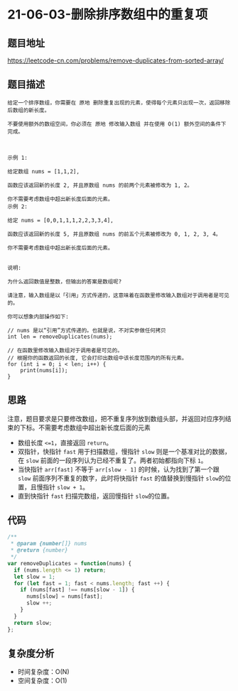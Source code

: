 # 21-06-03-删除排序数组中的重复项

## 题目地址

<https://leetcode-cn.com/problems/remove-duplicates-from-sorted-array/>

## 题目描述

```
给定一个排序数组，你需要在 原地 删除重复出现的元素，使得每个元素只出现一次，返回移除后数组的新长度。

不要使用额外的数组空间，你必须在 原地 修改输入数组 并在使用 O(1) 额外空间的条件下完成。



示例 1:

给定数组 nums = [1,1,2],

函数应该返回新的长度 2, 并且原数组 nums 的前两个元素被修改为 1, 2。

你不需要考虑数组中超出新长度后面的元素。
示例 2:

给定 nums = [0,0,1,1,1,2,2,3,3,4],

函数应该返回新的长度 5, 并且原数组 nums 的前五个元素被修改为 0, 1, 2, 3, 4。

你不需要考虑数组中超出新长度后面的元素。


说明:

为什么返回数值是整数，但输出的答案是数组呢?

请注意，输入数组是以「引用」方式传递的，这意味着在函数里修改输入数组对于调用者是可见的。

你可以想象内部操作如下:

// nums 是以“引用”方式传递的。也就是说，不对实参做任何拷贝
int len = removeDuplicates(nums);

// 在函数里修改输入数组对于调用者是可见的。
// 根据你的函数返回的长度, 它会打印出数组中该长度范围内的所有元素。
for (int i = 0; i < len; i++) {
    print(nums[i]);
}
```

## 思路

注意，题目要求是只要修改数组，把不重复序列放到数组头部，并返回对应序列结束的下标。<span class="hint-text">不需要考虑数组中超出新长度后面的元素</span>

+ 数组长度 `<=1`，直接返回 `return`。
+ 双指针，快指针 `fast` 用于扫描数组，慢指针 `slow` 则是一个基准对比的数据，在 `slow` 前面的一段序列认为已经不重复了。两者初始都指向下标 `1`。
+ 当快指针 `arr[fast]` 不等于 `arr[slow - 1]` 的时候，认为找到了第一个跟 `slow` 前面序列不重复的数字，此时将快指针 `fast` 的值替换到慢指针 `slow`的位置，且慢指针 `slow + 1`。
+ 直到快指针 `fast` 扫描完数组，返回慢指针 `slow`的位置。

## 代码
``` javascript
/**
 * @param {number[]} nums
 * @return {number}
 */
var removeDuplicates = function(nums) {
  if (nums.length <= 1) return;
  let slow = 1;
  for (let fast = 1; fast < nums.length; fast ++) {
    if (nums[fast] !== nums[slow - 1]) {
      nums[slow] = nums[fast];
      slow ++;
    }
  }
  return slow;
};
```

## 复杂度分析
+ 时间复杂度：O(N)
+ 空间复杂度：O(1)